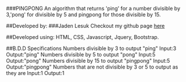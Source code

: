 ###PINGPONG
An algorithm that returns 'ping' for a number divisible by 3,'pong' for divisible by 5 and pingpong for those divisible by 15.

##Developed by:
###Jaden Lesuk
Checkout my github page [here](https://github.com/jaden-lesuk)

##Developed using:
HTML, CSS, Javascript, Jquery, Bootstrap.

##B.D.D Specifications
Numbers divisible by 3 to output "ping" Input:3 Output:"ping"
Numbers divisible by 5 to output "pong" Input:5 Output:"pong"
Numbers divisible by 15 to output "pingpong" Input:5 Output:"pingpong"
Numbers that are not divisible by 3 or 5 to output as they are Input:1 Output:1
